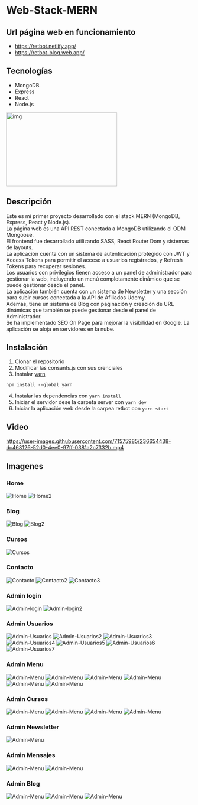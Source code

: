 # Web-Stack-MERN

## Url página web en funcionamiento

- https://retbot.netlify.app/
- https://retbot-blog.web.app/

## Tecnologías

- MongoDB <br>
- Express <br>
- React <br>
- Node.js

<img src="https://github.com/RETBOT/RETBOT/blob/main/Imgs/MERN.png" alt="img" width="300" height="200">

## Descripción

Este es mi primer proyecto desarrollado con el stack MERN (MongoDB, Express, React y Node.js). <br>
La página web es una API REST conectada a MongoDB utilizando el ODM Mongoose. <br>
El frontend fue desarrollado utilizando SASS, React Router Dom y sistemas de layouts.<br>
La aplicación cuenta con un sistema de autenticación protegido con JWT y Access Tokens para permitir el acceso a usuarios registrados, y Refresh Tokens para recuperar sesiones. <br>
Los usuarios con privilegios tienen acceso a un panel de administrador para gestionar la web, incluyendo un menú completamente dinámico que se puede gestionar desde el panel.<br>
La aplicación también cuenta con un sistema de Newsletter y una sección para subir cursos conectada a la API de Afiliados Udemy. <br>
Además, tiene un sistema de Blog con paginación y creación de URL dinámicas que también se puede gestionar desde el panel de Administrador.<br>
Se ha implementado SEO On Page para mejorar la visibilidad en Google. La aplicación se aloja en servidores en la nube.<br>

## Instalación

1. Clonar el repositorio
2. Modificar las consants.js con sus crenciales
3. Instalar <a href="https://classic.yarnpkg.com/lang/en/docs/install/#debian-stable">yarn</a>

```
npm install --global yarn
```

4. Instalar las dependencias con `yarn install`
5. Iniciar el servidor dese la carpeta server con `yarn dev`
6. Iniciar la aplicación web desde la carpea retbot con `yarn start`

## Video 

https://user-images.githubusercontent.com/71575985/236654438-dc468126-52d0-4ee0-97ff-0381a2c7332b.mp4


## Imagenes

### Home

![Home](https://github.com/RETBOT/Web-Stack-MERN/blob/master/imgs/img1.png)
![Home2](https://github.com/RETBOT/Web-Stack-MERN/blob/master/imgs/img2.png)

### Blog

![Blog](https://github.com/RETBOT/Web-Stack-MERN/blob/master/imgs/img3.png)
![Blog2](https://github.com/RETBOT/Web-Stack-MERN/blob/master/imgs/img4.png)

### Cursos

![Cursos](https://github.com/RETBOT/Web-Stack-MERN/blob/master/imgs/img5.png)

### Contacto

![Contacto](https://github.com/RETBOT/Web-Stack-MERN/blob/master/imgs/img6.png)
![Contacto2](https://github.com/RETBOT/Web-Stack-MERN/blob/master/imgs/img7.png)
![Contacto3](https://github.com/RETBOT/Web-Stack-MERN/blob/master/imgs/img8.png)

### Admin login

![Admin-login](https://github.com/RETBOT/Web-Stack-MERN/blob/master/imgs/img9.png)
![Admin-login2](https://github.com/RETBOT/Web-Stack-MERN/blob/master/imgs/img10.png)

### Admin Usuarios

![Admin-Usuarios](https://github.com/RETBOT/Web-Stack-MERN/blob/master/imgs/img11.png)
![Admin-Usuarios2](https://github.com/RETBOT/Web-Stack-MERN/blob/master/imgs/img12.png)
![Admin-Usuarios3](https://github.com/RETBOT/Web-Stack-MERN/blob/master/imgs/img13.png)
![Admin-Usuarios4](https://github.com/RETBOT/Web-Stack-MERN/blob/master/imgs/img14.png)
![Admin-Usuarios5](https://github.com/RETBOT/Web-Stack-MERN/blob/master/imgs/img15.png)
![Admin-Usuarios6](https://github.com/RETBOT/Web-Stack-MERN/blob/master/imgs/img16.png)
![Admin-Usuarios7](https://github.com/RETBOT/Web-Stack-MERN/blob/master/imgs/img17.png)

### Admin Menu

![Admin-Menu](https://github.com/RETBOT/Web-Stack-MERN/blob/master/imgs/img18.png)
![Admin-Menu](https://github.com/RETBOT/Web-Stack-MERN/blob/master/imgs/img19.png)
![Admin-Menu](https://github.com/RETBOT/Web-Stack-MERN/blob/master/imgs/img20.png)
![Admin-Menu](https://github.com/RETBOT/Web-Stack-MERN/blob/master/imgs/img21.png)
![Admin-Menu](https://github.com/RETBOT/Web-Stack-MERN/blob/master/imgs/img22.png)
![Admin-Menu](https://github.com/RETBOT/Web-Stack-MERN/blob/master/imgs/img23.png)

### Admin Cursos

![Admin-Menu](https://github.com/RETBOT/Web-Stack-MERN/blob/master/imgs/img24.png)
![Admin-Menu](https://github.com/RETBOT/Web-Stack-MERN/blob/master/imgs/img25.png)
![Admin-Menu](https://github.com/RETBOT/Web-Stack-MERN/blob/master/imgs/img26.png)
![Admin-Menu](https://github.com/RETBOT/Web-Stack-MERN/blob/master/imgs/img27.png)

### Admin Newsletter

![Admin-Menu](https://github.com/RETBOT/Web-Stack-MERN/blob/master/imgs/img28.png)

### Admin Mensajes

![Admin-Menu](https://github.com/RETBOT/Web-Stack-MERN/blob/master/imgs/img29.png)
![Admin-Menu](https://github.com/RETBOT/Web-Stack-MERN/blob/master/imgs/img30.png)

### Admin Blog

![Admin-Menu](https://github.com/RETBOT/Web-Stack-MERN/blob/master/imgs/img31.png)
![Admin-Menu](https://github.com/RETBOT/Web-Stack-MERN/blob/master/imgs/img32.png)
![Admin-Menu](https://github.com/RETBOT/Web-Stack-MERN/blob/master/imgs/img33.png)
